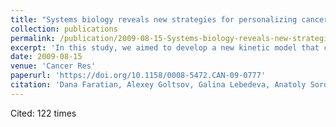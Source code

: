 ```yaml
---
title: "Systems biology reveals new strategies for personalizing cancer medicine and confirms the role of PTEN in resistance to trastuzumab."
collection: publications
permalink: /publication/2009-08-15-Systems-biology-reveals-new-strategies-for-personalizing-cancer-medicine-and-confirms-the-role-of-PTEN-in-resistance-to-trastuzumab
excerpt: 'In this study, we aimed to develop a new kinetic model that could be interrogated to predict resistance to receptor tyrosine kinase (RTK) inhibitor therapies and directly test predictions in vitro and in clinical samples.'
date: 2009-08-15
venue: 'Cancer Res'
paperurl: 'https://doi.org/10.1158/0008-5472.CAN-09-0777'
citation: 'Dana Faratian, Alexey Goltsov, Galina Lebedeva, Anatoly Sorokin, Stuart Moodie, Peter Mullen, Charlene Kay, In Hwa Um, Simon Langdon, Igor I Goryanin, and David J Harrison. (2009). &quot;Systems biology reveals new strategies for personalizing cancer medicine and confirms the role of PTEN in resistance to trastuzumab.&quot; <i>Cancer Res</i>, vol. 69 (16) pp. 6713-6720.'
---
```


Cited: 122 times
